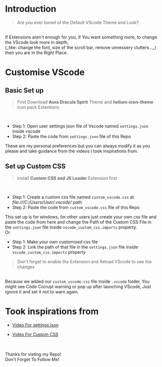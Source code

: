 # Introduction

> Are you ever bored of the Default VScode Theme and Look?

<br>
If Extensions aren't enough for you, if You want something more, to change the VScode look more in depth,
<br> (_like: change the font, size of the scroll bar, remove unnessery clutters..._)
<br> then you are in the Right Place.

# Customise VScode
## Basic Set up

> First Download **Aura Dracula Spirit** Theme and **helium-icon-theme** icon pack Extentions

<br>

- Step 1: Open user settings json file of Vscode named `settings.json` inside vscode
- Step 2: Paste the code from `settings.json` file of this Repo

These are my personal preferences but you can always modify it as you please and take guidance from the videos I took inspirations from.

## Set up Custom CSS

> Install **Custom CSS and JS Loader** Extension first

<br>

- Step 1: Create a custom css file named `custom_vscode.css` at _file:///C:/Users/User/.vscode/_ path
- Step 2: Paste the code from `custom_vscode.css` file of this Repo

This set up is for windows, for other users just create your own css file and paste the code from here and change the Path of the Custom CSS File in the `settings.json` file inside `vscode_custom_css.imports` property. <br>
Or
<br>

- Step 1: Make your own customised css file
- Step 2: Link the path of that file in the `settings.json` file inside `vscode_custom_css.imports` property

> Don't forget to enable the Extension and Reload VScode to see the changes

<br> Because we added our `custom_vscode.css` file inside `.vscode` folder, You might see Code Corrupt warning or pop up after launching VScode, Just ignore it and set it not to warn again.

# Took inspirations from

- [Video For settings.json](https://youtu.be/VmFOsK7IhI4?si=jHLfnh58MNoSzn7K)

- [Video For Custom CSS](https://youtu.be/9_I0bySQoCs?si=pUuQva48n_fAMzWj)

<br> <br> Thanks for visting my Repo!
<br> Don't Forget To Follow Me!
